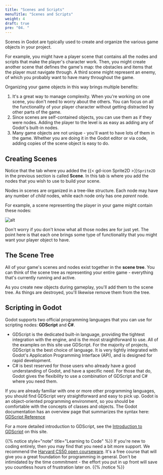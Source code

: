 ```yaml
---
title: "Scenes and Scripts"
menuTitle: "Scenes and Scripts"
weight: 4
draft: true
pre: "04. "
---
```


Scenes in Godot are typically used to create and organize the various game objects in your project.

For example, you might have a player scene that contains all the nodes and scripts that make the player's character work. Then, you might create another scene that defines the game's map: the obstacles and items that the player must navigate through. A third scene might represent an enemy, of which you probably want to have many throughout the game.

Organizing your game objects in this way brings multiple benefits:

1. It's a great way to manage complexity. When you're working on one scene, you don't need to worry about the others. You can focus on all the functionality of your player character without getting distracted by other parts of the game.
1. Since scenes are self-contained objects, you can use them as if they were nodes. Adding the player to the level is as easy as adding any of Godot's built-in nodes.
1. Many game objects are not unique - you'll want to have lots of them in the game. Whether you are doing it in the Godot editor or via code, adding copies of the scene object is easy to do.

## Creating Scenes

Notice that the tab where you added the {{< gd-icon Sprite2D >}}`Sprite2D` in the previous section is called **Scene**. In this tab is where you add the nodes that you wish to use to build your scene.

Nodes in scenes are organized in a tree-like structure. Each node may have any number of *child* nodes, while each node only has one *parent* node.

For example, a scene representing the player in your game might contain these nodes:

![alt](/godot_recipes/4.x/img/g101_scene_example.png)

Don't worry if you don't know what all those nodes are for just yet. The point here is that each one brings some type of functionality that you might want your player object to have.

## The Scene Tree

All of your game's scenes and nodes exist together in the **scene tree**. You can think of the scene tree as representing your entire game - everything that's currently running and active.

As you create new objects during gameplay, you'll add them to the scene tree. As things are destroyed, you'll likewise remove them from the tree.

## Scripting in Godot

Godot supports two official programming languages that you can use for scripting nodes: **GDScript** and **C#**.

* GDScript is the dedicated built-in language, providing the tightest integration with the engine, and is the most straightforward to use. All of the examples on this site use GDScript. For the majority of projects, GDScript is the best choice of language. It is very tightly integrated with Godot's Application Programming Interface (API), and is designed for rapid development.
* C# is best reserved for those users who already have a good understanding of Godot, and have a specific need. For those that do, Godot gives the flexibility to use a combination of GDScript and C# where you need them.

If you are already familiar with one or more other programming languages, you should find GDScript very straightforward and easy to pick up. Godot is an object-oriented programming environment, so you should be comfortable with the concepts of classes and objects. The Godot documentation has an overview page that summarizes the syntax here: [GDScript Reference](https://docs.godotengine.org/en/stable/tutorials/scripting/gdscript/gdscript_basics.html)

For a more detailed introduction to GDScript, see the [Introduction to GDScript](/godot_recipes/4.x/g101/gdscript/index.html) on this site.

{{% notice style="note" title="Learning to Code" %}}
If you're new to coding entirely, then you may find that you need a bit more support. We recommend the [Harvard CS50 open courseware](https://cs50.harvard.edu/x). It's a free course that will give you a great foundation for programming in general. Don't be intimidated by the time commitment - the effort you put in up front will save you countless hours of frustration later on.
{{% /notice %}}